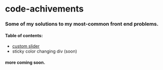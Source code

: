 # code-achivements
### Some of my solutions to my most-common front end problems.

#### Table of contents:
 - [custom slider](https://github.com/jakubwojtach/code-achivements/blob/master/custom-slider.js)
 - sticky color changing div (soon)
 
 #### more coming soon.

